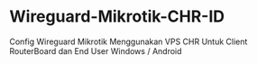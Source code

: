 # Wireguard-Mikrotik-CHR-ID
Config Wireguard Mikrotik Menggunakan VPS CHR Untuk Client RouterBoard dan End User Windows / Android
